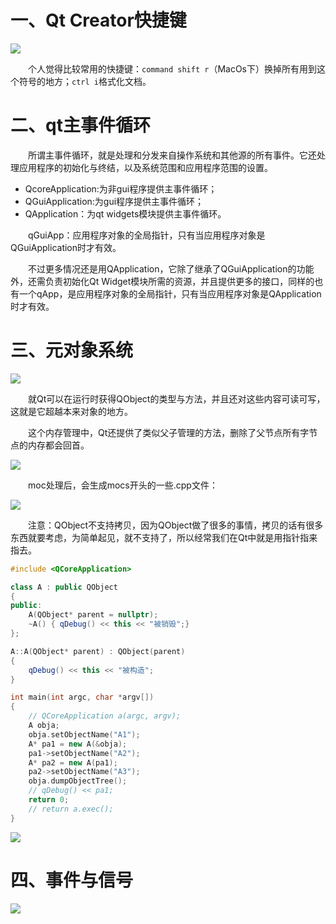 

# 一、Qt Creator快捷键

![](https://router-picture-bed.oss-cn-chengdu.aliyuncs.com/img/20221113214810.png)

&emsp;&emsp;个人觉得比较常用的快捷键：``command shift r``（MacOs下）换掉所有用到这个符号的地方；``ctrl i``格式化文档。

# 二、qt主事件循环

&emsp;&emsp;所谓主事件循环，就是处理和分发来自操作系统和其他源的所有事件。它还处理应用程序的初始化与终结，以及系统范围和应用程序范围的设置。

- QcoreApplication:为非gui程序提供主事件循环；
- QGuiApplication:为gui程序提供主事件循环；
- QApplication：为qt widgets模块提供主事件循环。

&emsp;&emsp;qGuiApp：应用程序对象的全局指针，只有当应用程序对象是QGuiApplication时才有效。

&emsp;&emsp;不过更多情况还是用QApplication，它除了继承了QGuiApplication的功能外，还需负责初始化Qt Widget模块所需的资源，并且提供更多的接口，同样的也有一个qApp，是应用程序对象的全局指针，只有当应用程序对象是QApplication时才有效。

# 三、元对象系统

![](https://router-picture-bed.oss-cn-chengdu.aliyuncs.com/img/20221113224809.png)

&emsp;&emsp;就Qt可以在运行时获得QObject的类型与方法，并且还对这些内容可读可写，这就是它超越本来对象的地方。

&emsp;&emsp;这个内存管理中，Qt还提供了类似父子管理的方法，删除了父节点所有字节点的内存都会回首。

![](https://router-picture-bed.oss-cn-chengdu.aliyuncs.com/img/20221113225529.png)

&emsp;&emsp;moc处理后，会生成mocs开头的一些.cpp文件：

![](https://router-picture-bed.oss-cn-chengdu.aliyuncs.com/img/20221113225939.png)

&emsp;&emsp;注意：QObject不支持拷贝，因为QObject做了很多的事情，拷贝的话有很多东西就要考虑，为简单起见，就不支持了，所以经常我们在Qt中就是用指针指来指去。

```cpp
#include <QCoreApplication>

class A : public QObject
{
public:
    A(QObject* parent = nullptr);
    ~A() { qDebug() << this << "被销毁";}
};

A::A(QObject* parent) : QObject(parent)
{
    qDebug() << this << "被构造";
}

int main(int argc, char *argv[])
{
    // QCoreApplication a(argc, argv);
    A obja;
    obja.setObjectName("A1");
    A* pa1 = new A(&obja);
    pa1->setObjectName("A2");
    A* pa2 = new A(pa1);
    pa2->setObjectName("A3");
    obja.dumpObjectTree();
    // qDebug() << pa1;
    return 0;
    // return a.exec();
}
```

![](https://router-picture-bed.oss-cn-chengdu.aliyuncs.com/img/20221113231216.png)

# 四、事件与信号

![](https://router-picture-bed.oss-cn-chengdu.aliyuncs.com/img/20221114141048.png)

